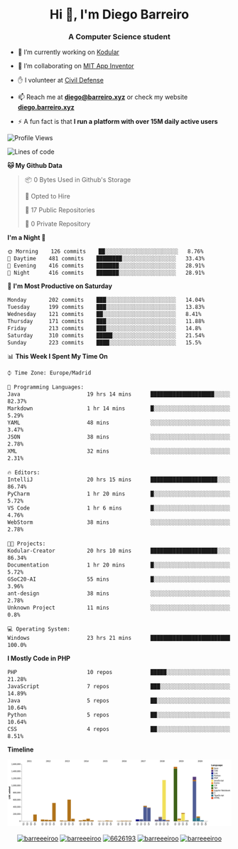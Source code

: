 <h1 align="center">Hi 👋, I'm Diego Barreiro</h1>
<h3 align="center">A Computer Science student</h3>

- 🔭 I’m currently working on [Kodular](https://www.kodular.io)

- 👯 I’m collaborating on [MIT App Inventor](https://github.com/mit-cml/appinventor-sources)

- ✋ I volunteer at [Civil Defense](https://proteccioncivil.sdc.gal)

- 📫 Reach me at **diego@barreiro.xyz** or check my website **[diego.barreiro.xyz](https://diego.barreiro.xyz)**

- ⚡ A fun fact is that **I run a platform with over 15M daily active users**

<!--START_SECTION:waka-->
![Profile Views](http://img.shields.io/badge/Profile%20Views-18-blue)

![Lines of code](https://img.shields.io/badge/From%20Hello%20World%20I%27ve%20Written-21.7%20million%20lines%20of%20code-blue)

**🐱 My Github Data** 

> 📦 0 Bytes Used in Github's Storage 
 > 
> 💼 Opted to Hire
 > 
> 📜 17 Public Repositories
 > 
> 🔑 0 Private Repository 
 > 
**I'm a Night 🦉** 

```text
🌞 Morning    126 commits    ██░░░░░░░░░░░░░░░░░░░░░░░   8.76% 
🌆 Daytime    481 commits    ████████░░░░░░░░░░░░░░░░░   33.43% 
🌃 Evening    416 commits    ███████░░░░░░░░░░░░░░░░░░   28.91% 
🌙 Night      416 commits    ███████░░░░░░░░░░░░░░░░░░   28.91%

```
📅 **I'm Most Productive on Saturday** 

```text
Monday       202 commits    ███░░░░░░░░░░░░░░░░░░░░░░   14.04% 
Tuesday      199 commits    ███░░░░░░░░░░░░░░░░░░░░░░   13.83% 
Wednesday    121 commits    ██░░░░░░░░░░░░░░░░░░░░░░░   8.41% 
Thursday     171 commits    ███░░░░░░░░░░░░░░░░░░░░░░   11.88% 
Friday       213 commits    ███░░░░░░░░░░░░░░░░░░░░░░   14.8% 
Saturday     310 commits    █████░░░░░░░░░░░░░░░░░░░░   21.54% 
Sunday       223 commits    ████░░░░░░░░░░░░░░░░░░░░░   15.5%

```


📊 **This Week I Spent My Time On** 

```text
⌚︎ Time Zone: Europe/Madrid

💬 Programming Languages: 
Java                     19 hrs 14 mins      ████████████████████░░░░░   82.37% 
Markdown                 1 hr 14 mins        █░░░░░░░░░░░░░░░░░░░░░░░░   5.29% 
YAML                     48 mins             ░░░░░░░░░░░░░░░░░░░░░░░░░   3.47% 
JSON                     38 mins             ░░░░░░░░░░░░░░░░░░░░░░░░░   2.78% 
XML                      32 mins             ░░░░░░░░░░░░░░░░░░░░░░░░░   2.31%

🔥 Editors: 
IntelliJ                 20 hrs 15 mins      █████████████████████░░░░   86.74% 
PyCharm                  1 hr 20 mins        █░░░░░░░░░░░░░░░░░░░░░░░░   5.72% 
VS Code                  1 hr 6 mins         █░░░░░░░░░░░░░░░░░░░░░░░░   4.76% 
WebStorm                 38 mins             ░░░░░░░░░░░░░░░░░░░░░░░░░   2.78%

🐱‍💻 Projects: 
Kodular-Creator          20 hrs 10 mins      █████████████████████░░░░   86.34% 
Documentation            1 hr 20 mins        █░░░░░░░░░░░░░░░░░░░░░░░░   5.72% 
GSoC20-AI                55 mins             █░░░░░░░░░░░░░░░░░░░░░░░░   3.96% 
ant-design               38 mins             ░░░░░░░░░░░░░░░░░░░░░░░░░   2.78% 
Unknown Project          11 mins             ░░░░░░░░░░░░░░░░░░░░░░░░░   0.8%

💻 Operating System: 
Windows                  23 hrs 21 mins      █████████████████████████   100.0%

```

**I Mostly Code in PHP** 

```text
PHP                      10 repos            █████░░░░░░░░░░░░░░░░░░░░   21.28% 
JavaScript               7 repos             ███░░░░░░░░░░░░░░░░░░░░░░   14.89% 
Java                     5 repos             ██░░░░░░░░░░░░░░░░░░░░░░░   10.64% 
Python                   5 repos             ██░░░░░░░░░░░░░░░░░░░░░░░   10.64% 
CSS                      4 repos             ██░░░░░░░░░░░░░░░░░░░░░░░   8.51%

```


**Timeline**

![Chart not found](https://github.com/barreeeiroo/barreeeiroo/blob/master/charts/bar_graph.png) 


<!--END_SECTION:waka-->

<p align="center">
<a href="https://twitter.com/barreeeiroo" target="blank"><img align="center" src="https://cdn.jsdelivr.net/npm/simple-icons@3.0.1/icons/twitter.svg" alt="barreeeiroo" height="20" width="20" /></a>
<a href="https://linkedin.com/in/barreeeiroo" target="blank"><img align="center" src="https://cdn.jsdelivr.net/npm/simple-icons@3.0.1/icons/linkedin.svg" alt="barreeeiroo" height="20" width="20" /></a>
<a href="https://stackoverflow.com/users/6626193" target="blank"><img align="center" src="https://cdn.jsdelivr.net/npm/simple-icons@3.0.1/icons/stackoverflow.svg" alt="6626193" height="20" width="20" /></a>
<a href="https://fb.com/barreeeiroo" target="blank"><img align="center" src="https://cdn.jsdelivr.net/npm/simple-icons@3.0.1/icons/facebook.svg" alt="barreeeiroo" height="20" width="20" /></a>
<a href="https://instagram.com/barreeeiroo" target="blank"><img align="center" src="https://cdn.jsdelivr.net/npm/simple-icons@3.0.1/icons/instagram.svg" alt="barreeeiroo" height="20" width="20" /></a>
</p>
